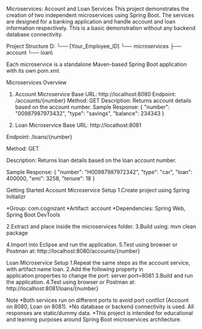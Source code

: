 Microservices: Account and Loan Services
This project demonstrates the creation of two independent microservices using Spring Boot. The services are designed for a banking application and handle account and loan information respectively. This is a basic demonstration without any backend database connectivity.

Project Structure
D: └── [Your_Employee_ID] └── microservices ├── account └── loan\

Each microservice is a standalone Maven-based Spring Boot application with its own pom.xml.

Microservices Overview
1. Account Microservice
Base URL: http://localhost:8080
Endpoint: /accounts/{number}
Method: GET
Description: Returns account details based on the account number.
Sample Response:
{
  "number": "00987987973432",
  "type": "savings",
  "balance": 234343
}

2. Loan Microservice
Base URL: http://localhost:8081

Endpoint: /loans/{number}

Method: GET

Description: Returns loan details based on the loan account number.

Sample Response:
{
  "number": "H00987987972342",
  "type": "car",
  "loan": 400000,
  "emi": 3258,
  "tenure": 18
}

Getting Started
Account Microservice Setup
1.Create project using Spring Initializr

*Group: com.cognizant
*Artifact: account
*Dependencies: Spring Web, Spring Boot DevTools

2.Extract and place inside the microservices folder.
3.Build using:
mvn clean package

4.Import into Eclipse and run the application.
5.Test using browser or Postman at:
http://localhost:8080/accounts/{number}

Loan Microservice Setup
1.Repeat the same steps as the account service, with artifact name loan.
2.Add the following property in application.properties to change the port:
server.port=8081
3.Build and run the application.
4.Test using browser or Postman at:
http://localhost:8081/loans/{number}

Note
*Both services run on different ports to avoid port conflict (Account on 8080, Loan on 8081).
*No database or backend connectivity is used. All responses are static/dummy data.
*This project is intended for educational and learning purposes around Spring Boot microservices architecture.
